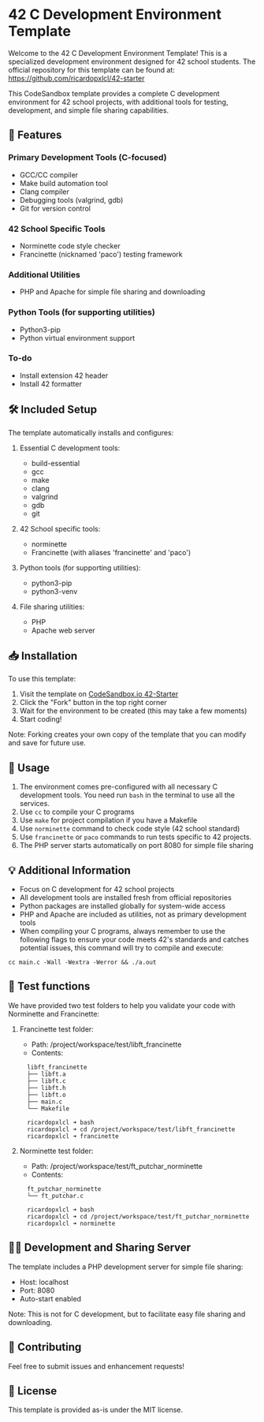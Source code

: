 # 42 C Development Environment Template

Welcome to the 42 C Development Environment Template! This is a specialized development environment designed for 42 school students. The official repository for this template can be found at: https://github.com/ricardopxlcl/42-starter

This CodeSandbox template provides a complete C development environment for 42 school projects, with additional tools for testing, development, and simple file sharing capabilities.

## 🚀 Features

### Primary Development Tools (C-focused)

- GCC/CC compiler
- Make build automation tool
- Clang compiler
- Debugging tools (valgrind, gdb)
- Git for version control

### 42 School Specific Tools

- Norminette code style checker
- Francinette (nicknamed 'paco') testing framework

### Additional Utilities

- PHP and Apache for simple file sharing and downloading

### Python Tools (for supporting utilities)

- Python3-pip
- Python virtual environment support

### To-do

- Install extension 42 header
- Install 42 formatter

## 🛠️ Included Setup

The template automatically installs and configures:

1. Essential C development tools:

   - build-essential
   - gcc
   - make
   - clang
   - valgrind
   - gdb
   - git

2. 42 School specific tools:

   - norminette
   - Francinette (with aliases 'francinette' and 'paco')

3. Python tools (for supporting utilities):

   - python3-pip
   - python3-venv

4. File sharing utilities:
   - PHP
   - Apache web server

## 📥 Installation

To use this template:

1. Visit the template on [CodeSandbox.io 42-Starter](https://codesandbox.io/p/github/ricardopxlcl/42-starter)
2. Click the "Fork" button in the top right corner
3. Wait for the environment to be created (this may take a few moments)
4. Start coding!

Note: Forking creates your own copy of the template that you can modify and save for future use.

## 🔧 Usage

1. The environment comes pre-configured with all necessary C development tools. You need run `bash` in the terminal to use all the services.
2. Use `cc` to compile your C programs
3. Use `make` for project compilation if you have a Makefile
4. Use `norminette` command to check code style (42 school standard)
5. Use `francinette` or `paco` commands to run tests specific to 42 projects.
6. The PHP server starts automatically on port 8080 for simple file sharing

## 💡 Additional Information

- Focus on C development for 42 school projects
- All development tools are installed fresh from official repositories
- Python packages are installed globally for system-wide access
- PHP and Apache are included as utilities, not as primary development tools
- When compiling your C programs, always remember to use the following flags to ensure your code meets 42's standards and catches potential issues, this command will try to compile and execute:

```plaintext
cc main.c -Wall -Wextra -Werror && ./a.out
```

## 🤿 Test functions

We have provided two test folders to help you validate your code with Norminette and Francinette:

1. Francinette test folder:

   - Path: /project/workspace/test/libft_francinette
   - Contents:

   ```plaintext
     libft_francinette
     ├── libft.a
     ├── libft.c
     ├── libft.h
     ├── libft.o
     ├── main.c
     └── Makefile

     ricardopxlcl ➜ bash
     ricardopxlcl ➜ cd /project/workspace/test/libft_francinette
     ricardopxlcl ➜ francinette
   ```

2. Norminette test folder:

   - Path: /project/workspace/test/ft_putchar_norminette
   - Contents:

   ```plaintext
     ft_putchar_norminette
     └── ft_putchar.c

     ricardopxlcl ➜ bash
     ricardopxlcl ➜ cd /project/workspace/test/ft_putchar_norminette
     ricardopxlcl ➜ norminette
   ```

## 🏃‍♂️ Development and Sharing Server

The template includes a PHP development server for simple file sharing:

- Host: localhost
- Port: 8080
- Auto-start enabled

Note: This is not for C development, but to facilitate easy file sharing and downloading.

## 🤝 Contributing

Feel free to submit issues and enhancement requests!

## 📝 License

This template is provided as-is under the MIT license.
